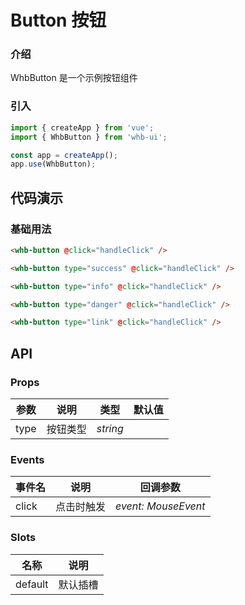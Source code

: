 # Button 按钮

### 介绍

WhbButton 是一个示例按钮组件

### 引入

```js
import { createApp } from 'vue';
import { WhbButton } from 'whb-ui';

const app = createApp();
app.use(WhbButton);
```

## 代码演示

### 基础用法

```html
<whb-button @click="handleClick" />

<whb-button type="success" @click="handleClick" />

<whb-button type="info" @click="handleClick" />

<whb-button type="danger" @click="handleClick" />

<whb-button type="link" @click="handleClick" />
```

## API

### Props

| 参数 | 说明     | 类型     | 默认值 |
| ---- | -------- | -------- | ------ |
| type | 按钮类型 | _string_ |        |

### Events

| 事件名 | 说明       | 回调参数            |
| ------ | ---------- | ------------------- |
| click  | 点击时触发 | _event: MouseEvent_ |

### Slots

| 名称    | 说明     |
| ------- | -------- |
| default | 默认插槽 |
